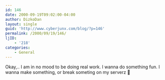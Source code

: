```yaml
---
id: 146
date: 2000-09-19T09:02:00-04:00
author: DizkoDan
layout: single
guid: 'http://www.cyberjunx.com/blog/?p=146'
permalink: /2000/09/19/146/
ljID:
    - '218'
categories:
    - General
---
```


Okay,.. I am in no mood to be doing real work. I wanna do something fun. I wanna make something, or break someting on my serverz 🙂